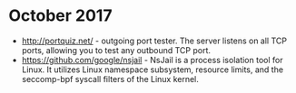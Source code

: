 # October 2017
* http://portquiz.net/ - outgoing port tester.  The server listens on all TCP ports, allowing you to test any outbound TCP port.
* https://github.com/google/nsjail - NsJail is a process isolation tool for Linux. It utilizes Linux namespace subsystem, resource limits, and the seccomp-bpf syscall filters of the Linux kernel.
